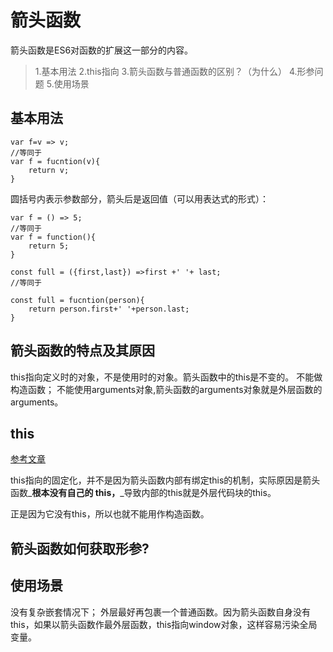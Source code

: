 # 箭头函数

箭头函数是ES6对函数的扩展这一部分的内容。

> 1.基本用法 2.this指向 3.箭头函数与普通函数的区别？（为什么） 4.形参问题 5.使用场景

## 基本用法

```text
var f=v => v;
//等同于 
var f = fucntion(v){
    return v;
}
```

圆括号内表示参数部分，箭头后是返回值（可以用表达式的形式）：

```text
var f = () => 5;
//等同于
var f = function(){
    return 5;
}
```

```text
const full = ({first,last}) =>first +' '+ last;
//等同于

const full = fucntion(person){
    return person.first+' '+person.last;
}
```

## 箭头函数的特点及其原因

this指向定义时的对象，不是使用时的对象。箭头函数中的this是不变的。 不能做构造函数； 不能使用arguments对象,箭头函数的arguments对象就是外层函数的arguments。

## this

[参考文章](https://blog.csdn.net/Levis_1993/article/details/78342354)

this指向的固定化，并不是因为箭头函数内部有绑定this的机制，实际原因是箭头函数_**根本没有自己的 this，**_导致内部的this就是外层代码块的this。

正是因为它没有this，所以也就不能用作构造函数。

## 箭头函数如何获取形参?

## 使用场景

没有复杂嵌套情况下； 外层最好再包裹一个普通函数。因为箭头函数自身没有this，如果以箭头函数作最外层函数，this指向window对象，这样容易污染全局变量。

